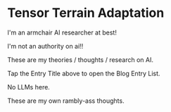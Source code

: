# Tensor Terrain Adaptation

I'm an armchair AI researcher at best!
      
I'm not an authority on ai!!

These are my theories / thoughts / research on AI.

Tap the Entry Title above to open the Blog Entry List.

No LLMs here.
      
These are my own rambly-ass thoughts.